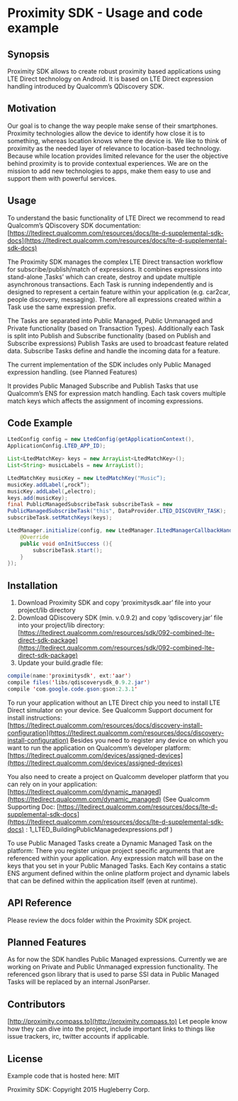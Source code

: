 # Proximity SDK - Usage and code example

## Synopsis

Proximity SDK allows to create robust proximity based applications using LTE Direct technology on Android. It is based on LTE Direct expression handling introduced by Qualcomm’s QDiscovery SDK.

## Motivation

Our goal is to change the way people make sense of their smartphones. Proximity technologies allow the device to identify how close it is to something, whereas location knows where the device is. We like to think of proximity as the needed layer of relevance to location-based technology. Because while location provides limited relevance for the user the objective behind proximity is to provide contextual experiences. We are on the mission to add new technologies to apps, make them easy to use and support them with powerful services.

## Usage

To understand the basic functionality of LTE Direct we recommend to read Qualcomm’s QDiscovery SDK documentation: 
[https://ltedirect.qualcomm.com/resources/docs/lte-d-supplemental-sdk-docs](https://ltedirect.qualcomm.com/resources/docs/lte-d-supplemental-sdk-docs)

The Proximity SDK manages the complex LTE Direct transaction workflow for subscribe/publish/match of expressions.
It combines expressions into stand-alone ‚Tasks’ which can create, destroy and update multiple asynchronous transactions. Each Task is running independently and is designed to represent a certain feature within your application (e.g. car2car, people discovery, messaging). Therefore all expressions created within a Task use the same expression prefix.

The Tasks are separated into Public Managed, Public Unmanaged and Private functionality (based on Transaction Types).
Additionally each Task is split into Publish and Subscribe functionality (based on Publish and Subscribe expressions)
Publish Tasks are used to broadcast feature related data. Subscribe Tasks define and handle the incoming data for a feature. 

The current implementation of the SDK includes only Public Managed expression handling. (see Planned Features)

It provides Public Managed Subscribe and Publish Tasks that use Qualcomm’s ENS for expression match handling. Each task covers multiple match keys which affects the assignment of incoming expressions.

## Code Example

```java
LtedConfig config = new LtedConfig(getApplicationContext(),
ApplicationConfig.LTED_APP_ID);

List<LtedMatchKey> keys = new ArrayList<LtedMatchKey>();
List<String> musicLabels = new ArrayList();

LtedMatchKey musicKey = new LtedMatchKey("Music“);
musicKey.addLabel(„rock“);
musicKey.addLabel(„electro);
keys.add(musicKey);
final PublicManagedSubscribeTask subscribeTask = new
PublicManagedSubscribeTask("this", DataProvider.LTED_DISCOVERY_TASK);
subscribeTask.setMatchKeys(keys);

LtedManager.initialize(config, new LtedManager.ILtedManagerCallbackHandler(){
    @Override
    public void onInitSuccess (){
        subscribeTask.start();
    }
});
```

## Installation

1.	Download Proximity SDK and copy ’proximitysdk.aar’ file into your project/lib directory
2.	Download QDiscovery SDK (min. v.0.9.2) and copy ’qdiscovery.jar’ file into your project/lib directory:
[https://ltedirect.qualcomm.com/resources/sdk/092-combined-lte-direct-sdk-package](https://ltedirect.qualcomm.com/resources/sdk/092-combined-lte-direct-sdk-package)
3.	Update your build.gradle file:

```java
compile(name:'proximitysdk', ext:'aar')
compile files('libs/qdiscoverysdk_0.9.2.jar')
compile 'com.google.code.gson:gson:2.3.1'
```


To run your application without an LTE Direct chip you need to install LTE Direct simulator on your device. See Qualcomm Support document for install instructions: [https://ltedirect.qualcomm.com/resources/docs/discovery-install-configuration](https://ltedirect.qualcomm.com/resources/docs/discovery-install-configuration)
Besides you need to register any device on which you want to run the application on Qualcomm’s developer platform: [https://ltedirect.qualcomm.com/devices/assigned-devices](https://ltedirect.qualcomm.com/devices/assigned-devices)

You also need to create a project on Qualcomm developer platform that you can rely on in your application: [https://ltedirect.qualcomm.com/dynamic_managed](https://ltedirect.qualcomm.com/dynamic_managed)
 (See Qualcomm Supporting Doc: [https://ltedirect.qualcomm.com/resources/docs/lte-d-supplemental-sdk-docs](https://ltedirect.qualcomm.com/resources/docs/lte-d-supplemental-sdk-docs) : 1_LTED_BuildingPublicManagedexpressions.pdf )

To use Public Managed Tasks create a Dynamic Managed Task on the platform: There you register unique project specific arguments that are referenced within your application. Any expression match will base on the keys that you set in your Public Managed Tasks.
Each Key contains a static ENS argument defined within the online platform project and dynamic labels that can be defined within the application itself (even at runtime).

## API Reference

Please review the docs folder within the Proximity SDK project.

## Planned Features 

As for now the SDK handles Public Managed expressions. Currently we are working on Private and Public Unmanaged expression functionality. The referenced gson library that is used to parse SSI data in Public Managed Tasks will be replaced by an internal JsonParser.

## Contributors

[http://proximity.compass.to](http://proximity.compass.to)
Let people know how they can dive into the project, include important links to things like issue trackers, irc, twitter accounts if applicable.

## License

Example code that is hosted here: MIT

Proximity SDK: Copyright 2015 Hugleberry Corp.

